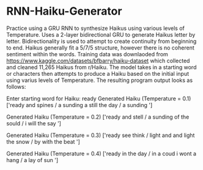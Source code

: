 # RNN-Haiku-Generator
Practice using a GRU RNN to synthesize Haikus using various levels of Temperature.
Uses a 2-layer bidirectional GRU to generate Haikus letter by letter. Bidirectionality is used to attempt to create continuity from beginning to end. 
Haikus generally fit a 5/7/5 structure, however there is no coherent sentiment within the words. Training data was downlaoded from https://www.kaggle.com/datasets/bfbarry/haiku-dataset which collected and cleaned 11,265 Haikus from r/Haiku. The model takes in a starting word or characters then attempts to produce a Haiku based on the initial input using varius levels of Temperature. 
The resulting program output looks as follows:

Enter starting word for Haiku: ready 
Generated Haiku (Temperature = 0.1)
['ready and spines / a sunding a still the day /  a sunding ']

Generated Haiku (Temperature = 0.2)
['ready and stell / a sunding of the sould / i will the say ']

Generated Haiku (Temperature = 0.3)
['ready see think / light and and light the snow /  by with the beat ']

Generated Haiku (Temperature = 0.4)
['ready in the day / in a coud i wont a hang / a lay of sun ']
